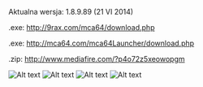 Aktualna wersja: 1.8.9.89 (21 VI 2014)

.exe: http://9rax.com/mca64/download.php

.exe: http://mca64.com/mca64Launcher/download.php

.zip: http://www.mediafire.com/?p4o72z5xeowopgm

![Alt text](http://i.imgur.com/xwZjbrk.png)
![Alt text](http://i.imgur.com/nqZfhcf.png)
![Alt text](http://i.imgur.com/2xyS3Du.png)
![Alt text](http://i.imgur.com/chLnRUI.png)

